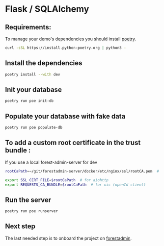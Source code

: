 # Flask / SQLAlchemy

## Requirements:

To manage your demo's dependencies you should install [poetry](https://python-poetry.org/docs/).

```bash
curl -sSL https://install.python-poetry.org | python3 -
```

## Install the dependencies

```bash
poetry install --with dev
```

## Init your database
```bash
poetry run poe init-db
```

## Populate your database with fake data
```bash
poetry run poe populate-db
```

## To add a custom root certificate in the trust bundle :
If you use a local forest-admin-server for dev
```bash
rootCaPath=~/git/forestadmin-server/docker/etc/nginx/ssl/rootCA.pem  # adapt to your need

export SSL_CERT_FILE=$rootCaPath  # for aiohttp
export REQUESTS_CA_BUNDLE=$rootCaPath  # for oic (openId client)
```

## Run the server
```bash
poetry run poe runserver
```

## Next step
The last needed step is to onboard the project on [forestadmin](https://www.forestadmin.com/).